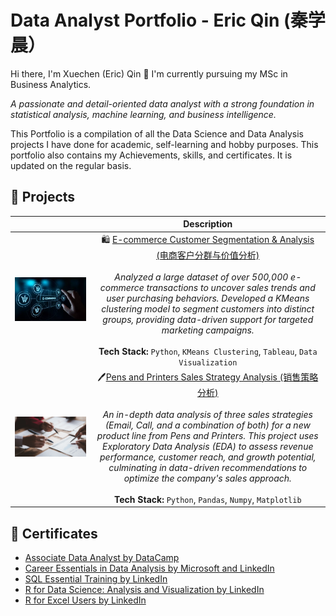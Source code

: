 # Data Analyst Portfolio - Eric Qin (秦学晨）
Hi there, I'm Xuechen (Eric) Qin 👋 I'm currently pursuing my MSc in Business Analytics. 

*A passionate and detail-oriented data analyst with a strong foundation in statistical analysis, machine learning, and business intelligence.* 

This Portfolio is a compilation of all the Data Science and Data Analysis projects I have done for academic, self-learning and hobby purposes. This portfolio also contains my Achievements, skills, and certificates. It is updated on the regular basis.  

## 🚀 Projects

|                                                                                                                         	|                                                                                                                                                                                                                                                                               Description                                                                                                                                                                                                                                                                               	|
|-------------------------------------------------------------------------------------------------------------------------	|:-----------------------------------------------------------------------------------------------------------------------------------------------------------------------------------------------------------------------------------------------------------------------------------------------------------------------------------------------------------------------------------------------------------------------------------------------------------------------------------------------------------------------------------------------------------------------:	|
| ![e-commerce](https://github.com/ericxq27/Data-Analyst-Portfolio/blob/main/Images/e-commerce-img.jpeg)                  	| 🛍️ [E-commerce Customer Segmentation & Analysis (电商客户分群与价值分析)](https://github.com/ericxq27/E-commerce-Customer-Sales-Analysis/tree/main)<br><br>*Analyzed a large dataset of over 500,000 e-commerce transactions to uncover sales trends and user purchasing behaviors. Developed a KMeans clustering model to segment customers into distinct groups, providing data-driven support for targeted marketing campaigns.*<br><br>**Tech Stack:** `Python`, `KMeans Clustering`, `Tableau`, `Data Visualization`                                                	|
| ![PensandPrinters](https://github.com/ericxq27/Data-Analyst-Portfolio/blob/main/Images/Pens%20and%20Printers%20img.png) 	| 🖊️[Pens and Printers Sales Strategy Analysis (销售策略分析)](https://github.com/ericxq27/E-commerce-Customer-Sales-Analysis/tree/main)<br><br>*An in-depth data analysis of three sales strategies (Email, Call, and a combination of both) for a new product line from Pens and Printers. This project uses Exploratory Data Analysis (EDA) to assess revenue performance, customer reach, and growth potential, culminating in data-driven recommendations to optimize the company's sales approach.*<br><br>**Tech Stack:** `Python`, `Pandas`, `Numpy`, `Matplotlib` 	|

## 📄 Certificates
- [Associate Data Analyst by DataCamp](https://github.com/ericxq27/Data-Analyst-Portfolio/blob/main/Certificates/ASSOCIATE%20DATA%20ANALYST.pdf)
- [Career Essentials in Data Analysis by Microsoft and LinkedIn](https://github.com/ericxq27/Data-Analyst-Portfolio/blob/main/Certificates/CertificateOfCompletion_Career%20Essentials%20in%20Data%20Analysis%20by%20Microsoft%20and%20LinkedIn.pdf)
- [SQL Essential Training by LinkedIn](https://github.com/ericxq27/Data-Analyst-Portfolio/blob/main/Certificates/CertificateOfCompletion_SQL%20Essential%20Training.pdf)
- [R for Data Science: Analysis and Visualization by LinkedIn](https://github.com/ericxq27/Data-Analyst-Portfolio/blob/main/Certificates/CertificateOfCompletion_R%20for%20Data%20Science%20Analysis%20and%20Visualization.pdf)
- [R for Excel Users by LinkedIn](https://github.com/ericxq27/Data-Analyst-Portfolio/blob/main/Certificates/CertificateOfCompletion_R%20for%20Excel%20Users.pdf)
